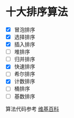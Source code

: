 # 十大排序算法

- [x] 冒泡排序
- [x] 选择排序
- [x] 插入排序
- [ ] 堆排序
- [ ] 归并排序
- [x] 快速排序
- [ ] 希尔排序
- [x] 计数排序
- [ ] 桶排序
- [ ] 基数排序 

算法代码参考 [维基百科](https://zh.wikipedia.org/wiki/%E6%8E%92%E5%BA%8F%E7%AE%97%E6%B3%95)
